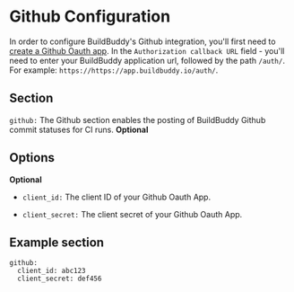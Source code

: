 <!--
{
  "name": "Github",
  "category": "5eed3e2ace045b343fc0a328",
  "priority": 500
}
-->

# Github Configuration
In order to configure BuildBuddy's Github integration, you'll first need to [create a Github Oauth app](https://docs.github.com/en/developers/apps/creating-an-oauth-app). In the `Authorization callback URL` field - you'll need to enter your BuildBuddy application url, followed by the path `/auth/`. For example: `https://https://app.buildbuddy.io/auth/`.

## Section

```github:``` The Github section enables the posting of BuildBuddy Github commit statuses for CI runs. **Optional**

## Options

**Optional**

* ```client_id:``` The client ID of your Github Oauth App.

* ```client_secret:``` The client secret of your Github Oauth App.

## Example section

```
github:
  client_id: abc123
  client_secret: def456
```